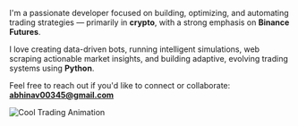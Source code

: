 I'm a passionate developer focused on building, optimizing, and automating trading strategies — primarily in **crypto**, with a strong emphasis on **Binance Futures**.

I love creating data-driven bots, running intelligent simulations, web scraping actionable market insights, and building adaptive, evolving trading systems using **Python**.

Feel free to reach out if you'd like to connect or collaborate:  
**abhinav00345@gmail.com**

![Cool Trading Animation](https://media0.giphy.com/media/v1.Y2lkPTc5MGI3NjExaGx1Z252c3Nsemg5NmY0NDZwNzN4ZngwcTZ2ZHdvdnBseW81MmZpaCZlcD12MV9pbnRlcm5hbF9naWZfYnlfaWQmY3Q9Zw/l2QEacj2yBTxRlWq4/giphy.gif)
